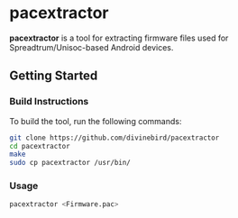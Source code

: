 # pacextractor

**pacextractor** is a tool for extracting firmware files used for Spreadtrum/Unisoc-based Android devices. 

## Getting Started

### Build Instructions

To build the tool, run the following commands:

```bash
git clone https://github.com/divinebird/pacextractor
cd pacextractor
make
sudo cp pacextractor /usr/bin/
```

### Usage

```bash
pacextractor <Firmware.pac>
```


